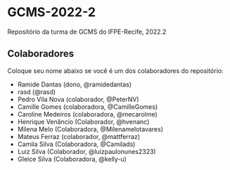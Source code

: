 # GCMS-2022-2
Repositório da turma de GCMS do IFPE-Recife, 2022.2

## Colaboradores
Coloque seu nome abaixo se você é um dos colaboradores do repositório:
* Ramide Dantas (dono, @ramidedantas)
* rasd (@rasd)
* Pedro Vila Nova (colaborador, @PeterNV)
* Camille Gomes (colaboradora, @CamilleGomes)
* Caroline Medeiros (colaboradora, @mecarolme)
* Henrique Venâncio (Colaborador, @hvenanc)
* Milena Melo (Colaboradora, @Milenamelotavares)
* Mateus Ferraz (colaborador, @mattferraz)
* Camila Silva (Colaboradora, @Camilads)
* Luiz Silva (Colaborador, @luizpaulonunes2323)
* Gleice Silva (Colaboradora, @kelly-u)
